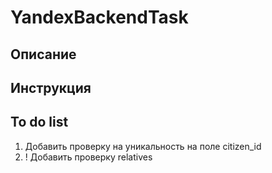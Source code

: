 # YandexBackendTask

## Описание

## Инструкция

## To do list
1) Добавить проверку на уникальность на поле citizen_id
2) ! Добавить проверку relatives

